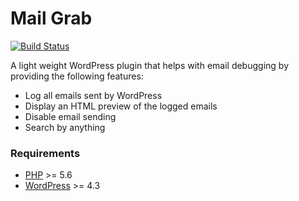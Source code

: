 # Mail Grab

[![Build Status](https://www.travis-ci.com/m1r0/mail-grab.svg?branch=master)](https://www.travis-ci.com/m1r0/mail-grab)

A light weight WordPress plugin that helps with email debugging by providing the following features:

* Log all emails sent by WordPress
* Display an HTML preview of the logged emails
* Disable email sending
* Search by anything

### Requirements

 * [PHP](http://php.net/) >= 5.6
 * [WordPress](https://wordpress.org/) >= 4.3
